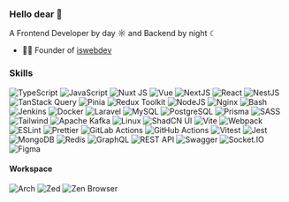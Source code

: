 ### Hello dear 👋
A Frontend Developer by day ☼ and Backend by night ☾

- 👨‍💻 Founder of [iswebdev](https://iswebdev.ru)

### Skills
![TypeScript](https://img.shields.io/badge/TypeScript-007ACC?style=for-the-badge&logo=typescript&logoColor=white) ![JavaScript](https://img.shields.io/badge/JavaScript-F7DF1E?style=for-the-badge&logo=javascript&logoColor=black) ![Nuxt JS](https://img.shields.io/badge/Nuxt-black?style=for-the-badge&logo=nuxt) ![Vue](https://img.shields.io/badge/Vue.js-35495E?style=for-the-badge&logo=vue.js&logoColor=4FC08D) ![NextJS](https://img.shields.io/badge/Next.js-000000?style=for-the-badge&logo=next.js&logoColor=white) ![React](https://img.shields.io/badge/React-20232A?style=for-the-badge&logo=react&logoColor=61DAFB) ![NestJS](https://img.shields.io/badge/NestJS-E0234E?style=for-the-badge&logo=nestjs&logoColor=white) ![TanStack Query](https://img.shields.io/badge/TanStack_Query-FF4154?style=for-the-badge&logo=react-query&logoColor=white) ![Pinia](https://img.shields.io/badge/Pinia-FCD34D?style=for-the-badge&logo=pinia&logoColor=black) ![Redux Toolkit](https://img.shields.io/badge/Redux_Toolkit-764ABC?style=for-the-badge&logo=redux&logoColor=white)  ![NodeJS](https://img.shields.io/badge/node.js-6DA55F?style=for-the-badge&logo=node.js&logoColor=white) ![Nginx](https://img.shields.io/badge/Nginx-009639?style=for-the-badge&logo=nginx&logoColor=white) ![Bash](https://img.shields.io/badge/Bash-4EAA25?style=for-the-badge&logo=gnubash&logoColor=white) ![Jenkins](https://img.shields.io/badge/Jenkins-D24939?style=for-the-badge&logo=Jenkins&logoColor=white) ![Docker](https://img.shields.io/badge/Docker-2496ED?style=for-the-badge&logo=Docker&logoColor=white) ![Laravel](https://img.shields.io/badge/Laravel-FF2D20?style=for-the-badge&logo=laravel&logoColor=white) ![MySQL](https://img.shields.io/badge/MySQL-00000F?style=for-the-badge&logo=mysql&logoColor=white) ![PostgreSQL](https://img.shields.io/badge/PostgreSQL-316192?style=for-the-badge&logo=postgresql&logoColor=white) ![Prisma](https://img.shields.io/badge/Prisma-3982CE?style=for-the-badge&logo=Prisma&logoColor=white) ![SASS](https://img.shields.io/badge/SASS-hotpink.svg?style=for-the-badge&logo=SASS&logoColor=white)  ![Tailwind](https://img.shields.io/badge/Tailwind_CSS-38B2AC?style=for-the-badge&logo=tailwind-css&logoColor=white) ![Apache Kafka](https://img.shields.io/badge/Apache%20Kafka-000?style=for-the-badge&logo=apachekafka)  ![Linux](https://img.shields.io/badge/Linux-FCC624?style=for-the-badge&logo=linux&logoColor=black) ![ShadCN UI](https://img.shields.io/badge/ShadCN_UI-000000?style=for-the-badge) ![Vite](https://img.shields.io/badge/Vite-646CFF?style=for-the-badge&logo=vite&logoColor=white) ![Webpack](https://img.shields.io/badge/Webpack-8DD6F9?style=for-the-badge&logo=webpack&logoColor=black) ![ESLint](https://img.shields.io/badge/ESLint-4B32C3?style=for-the-badge&logo=eslint&logoColor=white) ![Prettier](https://img.shields.io/badge/Prettier-F7B93E?style=for-the-badge&logo=prettier&logoColor=white) ![GitLab Actions](https://img.shields.io/badge/GitLab_Runner-FC6D26?style=for-the-badge&logo=gitlab&logoColor=white) ![GitHub Actions](https://img.shields.io/badge/GitHub_Actions-2088FF?style=for-the-badge&logo=github-actions&logoColor=white) ![Vitest](https://img.shields.io/badge/Vitest-6E9F18?style=for-the-badge&logo=vitest&logoColor=white) ![Jest](https://img.shields.io/badge/Jest-C21325?style=for-the-badge&logo=jest&logoColor=white) ![MongoDB](https://img.shields.io/badge/MongoDB-4EA94B?style=for-the-badge&logo=mongodb&logoColor=white) ![Redis](https://img.shields.io/badge/Redis-DC382D?style=for-the-badge&logo=redis&logoColor=white) ![GraphQL](https://img.shields.io/badge/GraphQL-E10098?style=for-the-badge&logo=graphql&logoColor=white) ![REST API](https://img.shields.io/badge/REST_API-00BCD4?style=for-the-badge&logo=fastapi&logoColor=white) ![Swagger](https://img.shields.io/badge/Swagger-85EA2D?style=for-the-badge&logo=swagger&logoColor=black) ![Socket.IO](https://img.shields.io/badge/Socket.IO-010101?style=for-the-badge&logo=socket.io&logoColor=white) ![Figma](https://img.shields.io/badge/figma-%23F24E1E.svg?style=for-the-badge&logo=figma&logoColor=white)


#### Workspace
![Arch](https://img.shields.io/badge/Arch%20Linux-1793D1?logo=arch-linux&logoColor=fff&style=for-the-badge)
![Zed](https://img.shields.io/badge/zedindustries-084CCF.svg?style=for-the-badge&logo=zedindustries&logoColor=white)
![Zen Browser](https://img.shields.io/badge/Zen_Browser-00A6A6?style=for-the-badge&logo=firefox&logoColor=white)


<!--
**GreenBabyBorn/GreenBabyBorn** is a ✨ _special_ ✨ repository because its `README.md` (this file) appears on your GitHub profile.

Here are some ideas to get you started:

- 🔭 I’m currently working on ...
- 🌱 I’m currently learning ...
- 👯 I’m looking to collaborate on ...
- 🤔 I’m looking for help with ...
- 💬 Ask me about ...
- 📫 How to reach me: ...
- 😄 Pronouns: ...
- ⚡ Fun fact: ...
-->
